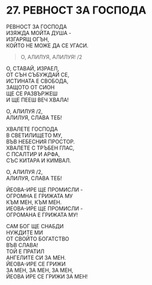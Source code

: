 # 27. РЕВНОСТ ЗА ГОСПОДА  
  
РЕВНОСТ ЗА ГОСПОДА  
ИЗЯЖДА МОЙТА ДУША -  
ИЗГАРЯЩ ОГЪН,  
КОЙТО НЕ МОЖЕ ДА СЕ УГАСИ.  
  
> О, АЛИЛУЯ, АЛИЛУЯ! /2  
  
О, СТАВАЙ, ИЗРАЕЛ,  
ОТ СЪН СЪБУЖДАЙ СЕ,  
ИСТИНАТА Е СВОБОДА,  
ЗАЩОТО ОТ СИОН  
ЩЕ СЕ РАЗВЪРЖЕШ  
И ЩЕ ПЕЕШ ВЕЧ ХВАЛА!  
  
О, АЛИЛУЯ /2,  
АЛИЛУЯ, СЛАВА ТЕБ!  
  
ХВАЛЕТЕ ГОСПОДА  
В СВЕТИЛИЩЕТО МУ,  
ВЪВ НЕБЕСНИЯ ПРОСТОР.  
ХВАЛЕТЕ С ТРЪБЕН ГЛАС,  
С ПСАЛТИР И АРФА,  
СЪС КИТАРА И КИМВАЛ.  
  
О, АЛИЛУЯ /2,  
АЛИЛУЯ, СЛАВА ТЕБ!  
  
ЙЕОВА-ИРЕ ЩЕ ПРОМИСЛИ -  
ОГРОМНА Е ГРИЖАТА МУ  
КЪМ МЕН, КЪМ МЕН.  
ИЕОВА-ИРЕ ЩЕ ПРОМИСЛИ -  
ОГРОМАНА Е ГРИЖАТА МУ!  
  
САМ БОГ ЩЕ СНАБДИ  
НУЖДИТЕ МИ  
ОТ СВОЙТО БОГАТСТВО  
ВЪВ СЛАВА!  
ТОЙ Е ПРАТИЛ  
АНГЕЛИТЕ СИ ЗА МЕН.  
ЙЕОВА-ИРЕ СЕ ГРИЖИ  
ЗА МЕН, ЗА МЕН, ЗА МЕН,  
ЙЕОВА ИРЕ СЕ ГРИЖИ ЗА МЕН!  

